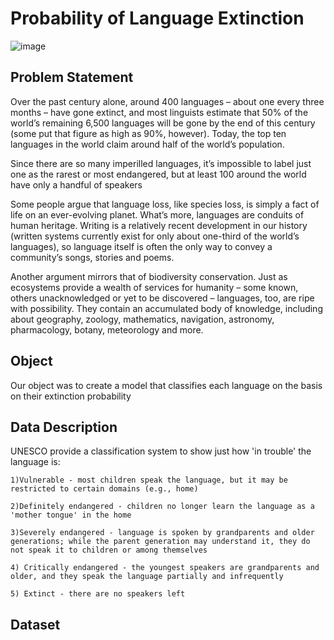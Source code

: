 # Probability of Language Extinction
![image](https://user-images.githubusercontent.com/22665704/166256551-cbd364e2-0a04-4a7d-a4f1-329ce605e757.png)


## Problem Statement

Over the past century alone, around 400 languages – about one every three months – have gone extinct, and most linguists estimate that 50% of the world’s remaining 6,500 languages will be gone by the end of this century (some put that figure as high as 90%, however). Today, the top ten languages in the world claim around half of the world’s population. 

Since there are so many imperilled languages, it’s impossible to label just one as the rarest or most endangered, but at least 100 around the world have only a handful of speakers

Some people argue that language loss, like species loss, is simply a fact of life on an ever-evolving planet. What’s more, languages are conduits of human heritage. Writing is a relatively recent development in our history (written systems currently exist for only about one-third of the world’s languages), so language itself is often the only way to convey a community’s songs, stories and poems. 

Another argument mirrors that of biodiversity conservation. Just as ecosystems provide a wealth of services for humanity – some known, others unacknowledged or yet to be discovered – languages, too, are ripe with possibility. They contain an accumulated body of knowledge, including about geography, zoology, mathematics, navigation, astronomy, pharmacology, botany, meteorology and more. 

## Object

Our object was to create a model that classifies each language on the basis on their extinction probability

## Data Description

UNESCO provide a classification system to show just how 'in trouble' the language is:
```
1)Vulnerable - most children speak the language, but it may be restricted to certain domains (e.g., home)

2)Definitely endangered - children no longer learn the language as a 'mother tongue' in the home

3)Severely endangered - language is spoken by grandparents and older generations; while the parent generation may understand it, they do not speak it to children or among themselves

4) Critically endangered - the youngest speakers are grandparents and older, and they speak the language partially and infrequently

5) Extinct - there are no speakers left
```

## Dataset
